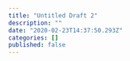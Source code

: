 ```yaml
---
title: "Untitled Draft 2"
description: ""
date: "2020-02-23T14:37:50.293Z"
categories: []
published: false
---
```



